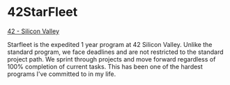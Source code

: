 # 42StarFleet
<a href="https://www.42.us.org/program/42-starfleet-academy-1-year-software-engineering-program/">42 - Silicon Valley</a>

Starfleet is the expedited 1 year program at 42 Silicon Valley. Unlike the standard program, we face deadlines and are not restricted to the standard project path. We sprint through projects and move forward regardless of 100% completion of current tasks. This has been one of the hardest programs I've committed to in my life.
